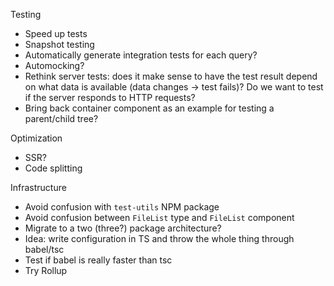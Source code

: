 Testing

- Speed up tests
- Snapshot testing
- Automatically generate integration tests for each query?
- Automocking?
- Rethink server tests: does it make sense to have the test result depend on what data is available (data changes -> test fails)? Do we want to test if the server responds to HTTP requests?
- Bring back container component as an example for testing a parent/child tree?

Optimization

- SSR?
- Code splitting

Infrastructure

- Avoid confusion with `test-utils` NPM package
- Avoid confusion between `FileList` type and `FileList` component
- Migrate to a two (three?) package architecture?
- Idea: write configuration in TS and throw the whole thing through babel/tsc
- Test if babel is really faster than tsc
- Try Rollup
